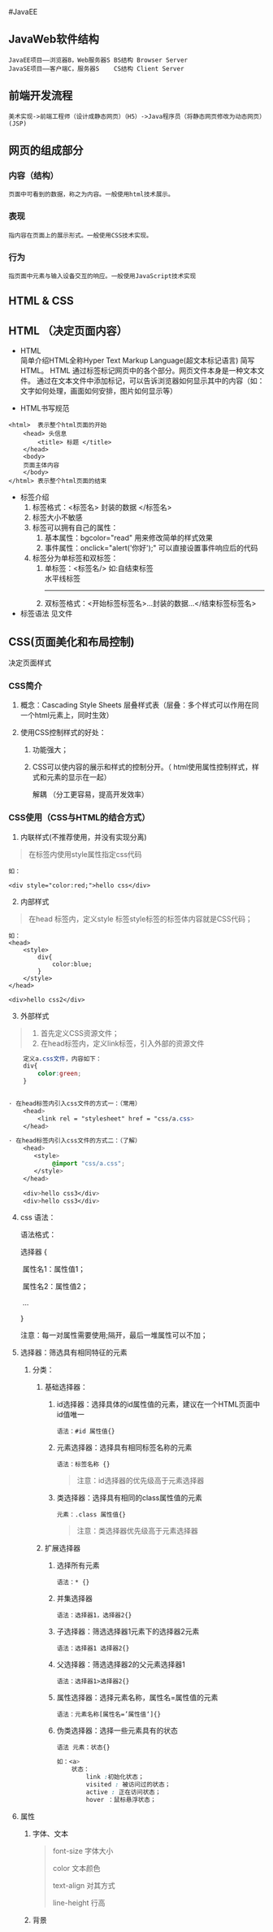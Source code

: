 #JavaEE
## JavaWeb软件结构
    JavaEE项目——浏览器B，Web服务器S BS结构 Browser Server
    JavaSE项目——客户端C，服务器S    CS结构 Client Server
## 前端开发流程
    美术实现->前端工程师（设计成静态网页）（H5）->Java程序员（将静态网页修改为动态网页）(JSP)  
## 网页的组成部分
### 内容（结构）
    页面中可看到的数据，称之为内容。一般使用html技术展示。
### 表现
    指内容在页面上的展示形式。一般使用CSS技术实现。
### 行为
    指页面中元素与输入设备交互的响应。一般使用JavaScript技术实现

## HTML & CSS
## HTML （决定页面内容）
- HTML  
简单介绍HTML全称Hyper Text Markup Language(超文本标记语言) 简写HTML。
HTML 通过标签标记网页中的各个部分。网页文件本身是一种文本文件。
通过在文本文件中添加标记，可以告诉浏览器如何显示其中的内容（如：文字如何处理，画面如何安排，图片如何显示等）
  
- HTML书写规范

<!-- 这是html的注释 -->

```
<html>  表示整个html页面的开始
    <head> 头信息
        <title> 标题 </title> 
    </head>
    <body>
    页面主体内容
    </body>  
</html> 表示整个html页面的结束
```



- 标签介绍
    1. 标签格式：<标签名> 封装的数据 </标签名>
    2. 标签大小不敏感
    3. 标签可以拥有自己的属性：
        1. 基本属性：bgcolor="read" 用来修改简单的样式效果
        2. 事件属性：onclick="alert('你好');"  可以直接设置事件响应后的代码
    4. 标签分为单标签和双标签：
        1. 单标签：<标签名/>  如:自结束标签<br/>水平线标签 <hr/>
        2. 双标签格式：<开始标签标签名>...封装的数据...</结束标签标签名> 
- 标签语法 见文件
                     
  
    

    
  
## CSS(页面美化和布局控制)

决定页面样式

### CSS简介

1. 概念：Cascading Style Sheets 层叠样式表（层叠：多个样式可以作用在同一个html元素上，同时生效）

2. 使用CSS控制样式的好处：

   1. 功能强大；

   2. CSS可以使内容的展示和样式的控制分开。（ html使用属性控制样式，样式和元素的显示在一起）

      解耦 （分工更容易，提高开发效率）

### CSS使用（CSS与HTML的结合方式）

1. 内联样式(不推荐使用，并没有实现分离)
> 在标签内使用style属性指定css代码
```$xslt
如：

<div style="color:red;">hello css</div>
```

2. 内部样式
> 在head 标签内，定义style 标签style标签的标签体内容就是CSS代码；
```$xslt
如：
<head>
    <style>
        div{
            color:blue;
        }
    </style>
</head>

<div>hello css2</div>
```

3. 外部样式
> 1. 首先定义CSS资源文件；
> 2. 在head标签内，定义link标签，引入外部的资源文件
```css
    定义a.css文件，内容如下：
    div{
        color:green;
    }

    
· 在head标签内引入css文件的方式一：（常用）
    <head>
        <link rel = "stylesheet" href = "css/a.css>
    </head>

· 在head标签内引入css文件的方式二：（了解）
    <head>
       <style>
            @import "css/a.css";
       </style> 
    </head>

    <div>hello css3</div>
    <div>hello css3</div>

```

4. css 语法：

    语法格式：

    选择器 {

    ​	属性名1：属性值1；

    ​	属性名2：属性值2；

    ​	...

    }

    注意：每一对属性需要使用;隔开，最后一堆属性可以不加；

5. 选择器：筛选具有相同特征的元素

    1. 分类：

        1. 基础选择器：

            1. id选择器：选择具体的id属性值的元素，建议在一个HTML页面中id值唯一

                `语法：#id 属性值{}`

            2. 元素选择器：选择具有相同标签名称的元素

                `语法：标签名称 {}`

                > 注意：id选择器的优先级高于元素选择器

            3. 类选择器：选择具有相同的class属性值的元素

                `元素：.class 属性值{}`

                > 注意：类选择器优先级高于元素选择器

        2. 扩展选择器

            1. 选择所有元素

                `语法：* {}`

            2. 并集选择器

                `语法：选择器1，选择器2{}`

            3. 子选择器：筛选选择器1元素下的选择器2元素

                `语法：选择器1 选择器2{}`

            4. 父选择器：筛选选择器2的父元素选择器1

                `语法：选择器1>选择器2{}`

            5. 属性选择器：选择元素名称，属性名=属性值的元素

                `语法：元素名称[属性名=’属性值‘]{}`

            6. 伪类选择器：选择一些元素具有的状态

                `语法 元素：状态{}`

                ```css
                如：<a>
                	状态：
                		link :初始化状态；
                		visited : 被访问过的状态；
                		active : 正在访问状态；
                		hover ：鼠标悬浮状态；
                ```

6. 属性

    1. 字体、文本

        > font-size 字体大小
        >
        > color 文本颜色
        >
        > text-align 对其方式
        >
        > line-height 行高      

    2. 背景